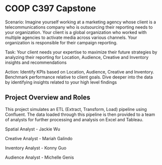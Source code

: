 # COOP C397 Capstone

Scenario: Imagine yourself working at a marketing agency
whose client is a telecommunications company who is
outsourcing their reporting needs to your organization. Your
client is a global organization who worked with multiple
agencies to activate media across various channels. Your
organization is responsible for their campaign reporting.

Task: Your client needs your expertise to maximize their future
strategies by analyzing their reporting for Location, Audience,
Creative and Inventory insights and recommendations

Action: Identify KPIs based on Location, Audience, Creative
and Inventory. Benchmark performance relative to client goals.
Dive deeper into the data by identifying insights related to
your high level findings

Project Overview and Roles
---
This project simulates an ETL (Extract, Transform, Load) pipeline using Confluent. The data loaded through this pipeline is then provided
to a team of analysts for further processing and analysis on Excel and Tableau.


Spatial Analyst - Jackie Wu

Creative Analyst - Mariah Galindo

Inventory Analyst - Konny Guo

Audience Analyst - Michelle Genis
